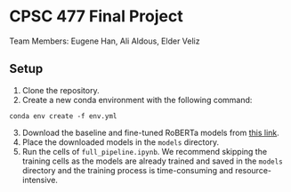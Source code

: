 # CPSC 477 Final Project

Team Members: Eugene Han, Ali Aldous, Elder Veliz

## Setup
1. Clone the repository.
2. Create a new conda environment with the following command:
```
conda env create -f env.yml
```
3. Download the baseline and fine-tuned RoBERTa models from [this link](https://drive.google.com/drive/folders/1ryE379gpl3f91cRpio6zviJEHCU0RYn3?usp=drive_link).
4. Place the downloaded models in the `models` directory.
5. Run the cells of `full_pipeline.ipynb`. We recommend skipping the training cells as the models are already trained and saved in the `models` directory and the training process is time-consuming and resource-intensive.